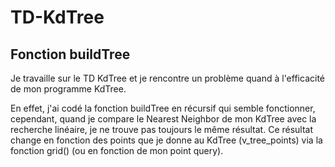 # TD-KdTree

## Fonction buildTree

Je travaille sur le TD KdTree et je rencontre un problème quand à l'efficacité de mon programme KdTree.

En effet, j'ai codé la fonction buildTree en récursif qui semble fonctionner, cependant, quand je compare le Nearest Neighbor de mon KdTree avec la recherche linéaire, je ne trouve pas toujours le même résultat.
Ce résultat change en fonction des points que je donne au KdTree (v_tree_points) via la fonction grid() (ou en fonction de mon point query).

